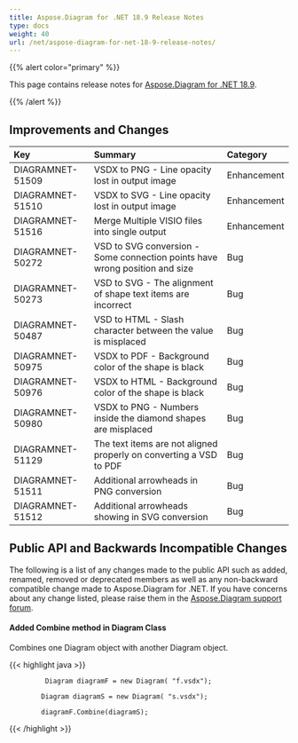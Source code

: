 ```yaml
---
title: Aspose.Diagram for .NET 18.9 Release Notes
type: docs
weight: 40
url: /net/aspose-diagram-for-net-18-9-release-notes/
---
```


{{% alert color="primary" %}} 

This page contains release notes for [Aspose.Diagram for .NET 18.9](https://www.nuget.org/packages/Aspose.Diagram/18.9.0).

{{% /alert %}} 
## **Improvements and Changes**

|**Key**|**Summary**|**Category**|
| :- | :- | :- |
|DIAGRAMNET-51509|VSDX to PNG - Line opacity lost in output image|Enhancement|
|DIAGRAMNET-51510|VSDX to SVG - Line opacity lost in output image|Enhancement|
|DIAGRAMNET-51516|Merge Multiple VISIO files into single output|Enhancement|
|DIAGRAMNET-50272|VSD to SVG conversion - Some connection points have wrong position and size|Bug |
|DIAGRAMNET-50273|VSD to SVG - The alignment of shape text items are incorrect|Bug|
|DIAGRAMNET-50487|VSD to HTML - Slash character between the value is misplaced|Bug|
|DIAGRAMNET-50975|VSDX to PDF - Background color of the shape is black|Bug|
|DIAGRAMNET-50976|VSDX to HTML - Background color of the shape is black|Bug|
|DIAGRAMNET-50980|VSDX to PNG - Numbers inside the diamond shapes are misplaced|Bug|
|DIAGRAMNET-51129|The text items are not aligned properly on converting a VSD to PDF|Bug|
|DIAGRAMNET-51511|Additional arrowheads in PNG conversion|Bug|
|DIAGRAMNET-51512|Additional arrowheads showing in SVG conversion|Bug|
## **Public API and Backwards Incompatible Changes**
The following is a list of any changes made to the public API such as added, renamed, removed or deprecated members as well as any non-backward compatible change made to Aspose.Diagram for .NET. If you have concerns about any change listed, please raise them in the [Aspose.Diagram support forum](https://forum.aspose.com/c/diagram/17).
#### **Added Combine method in Diagram Class**
Combines one Diagram object with another Diagram object.

{{< highlight java >}}

             Diagram diagramF = new Diagram( "f.vsdx");

            Diagram diagramS = new Diagram( "s.vsdx");

            diagramF.Combine(diagramS);

{{< /highlight >}}
